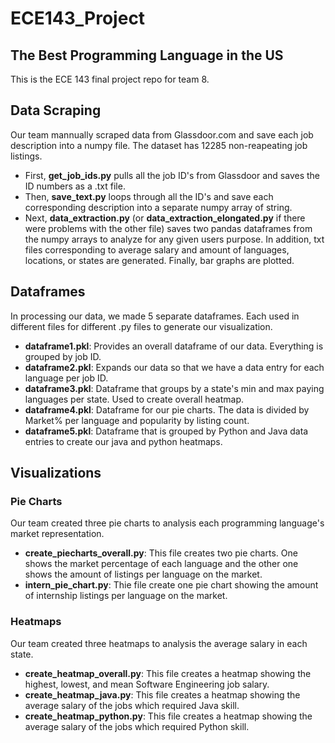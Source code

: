 # ECE143_Project
## The Best Programming Language in the US
This is the ECE 143 final project repo for team 8. 

## Data Scraping
Our team mannually scraped data from Glassdoor.com and save each job description into a numpy file. The dataset has 12285 non-reapeating job listings. 
 - First, **get_job_ids.py** pulls all the job ID's from Glassdoor and saves the ID numbers as a .txt file. 
 - Then, **save_text.py** loops through all the ID's and save each corresponding description into a separate numpy array of string. 
 - Next, **data_extraction.py** (or **data_extraction_elongated.py** if there were problems with the other file) saves two pandas dataframes from the numpy arrays to analyze for any given users purpose.  In addition, txt files corresponding to average salary and amount of languages, locations, or states are generated.  Finally, bar graphs are plotted.  

## Dataframes
In processing our data, we made 5 separate dataframes. Each used in different files for different .py files to generate our visualization.
 - **dataframe1.pkl**: Provides an overall dataframe of our data. Everything is grouped by job ID.
 - **dataframe2.pkl**: Expands our data so that we have a data entry for each language per job ID.
 - **dataframe3.pkl**: Dataframe that groups by a state's min and max paying languages per state. Used to create overall heatmap.
 - **dataframe4.pkl**: Dataframe for our pie charts. The data is divided by Market% per language and popularity by listing count.
 - **dataframe5.pkl**: Dataframe that is grouped by Python and Java data entries to create our java and python heatmaps.
 
## Visualizations
### Pie Charts
Our team created three pie charts to analysis each programming language's market representation. 
 - **create_piecharts_overall.py**: This file creates two pie charts. One shows the market percentage of each language and the other one shows the amount of listings per language on the market. 
 - **intern_pie_chart.py**: Thie file create one pie chart showing the amount of internship listings per language on the market. 
 
### Heatmaps
Our team created three heatmaps to analysis the average salary in each state. 
 - **create_heatmap_overall.py**: This file creates a heatmap showing the highest, lowest, and mean Software Engineering job salary.
 - **create_heatmap_java.py**: This file creates a heatmap showing the average salary of the jobs which required Java skill. 
 - **create_heatmap_python.py**: This file creates a heatmap showing the average salary of the jobs which required Python skill. 
